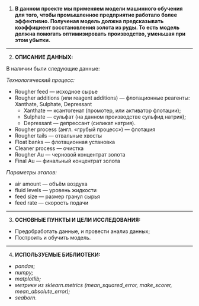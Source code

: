 1. **В данном проекте мы применяем модели машинного обучения для того, чтобы промышленное предприятие работало более эффективно. Полученая модель должна предсказывать коэффициент восстановления золота из руды. То есть модель должна помогать оптимизировать производство, уменьшая при этом убытки.**
----------------------------------------
2. **ОПИСАНИЕ ДАННЫХ:**

В наличии были следующие данные:

*Технологический процесс:*
- Rougher feed — исходное сырье
- Rougher additions (или reagent additions) — флотационные реагенты: Xanthate, Sulphate, Depressant
  - Xanthate — ксантогенат (промотер, или активатор флотации);
  - Sulphate — сульфат (на данном производстве сульфид натрия);
  - Depressant — депрессант (силикат натрия).
- Rougher process (англ. «грубый процесс») — флотация
- Rougher tails — отвальные хвосты
- Float banks — флотационная установка
- Cleaner process — очистка
- Rougher Au — черновой концентрат золота
- Final Au — финальный концентрат золота


*Параметры этапов:*
- air amount — объём воздуха
- fluid levels — уровень жидкости
- feed size — размер гранул сырья
- feed rate — скорость подачи
----------------------------------------
3. **ОСНОВНЫЕ ПУНКТЫ И ЦЕЛИ ИССЛЕДОВАНИЯ:**
- Предобработать данные, и провести анализ данных;
- Построить и обучить модель.
----------------------------------------
4. **ИСПОЛЬЗУЕМЫЕ БИБЛИОТЕКИ:**
- *pandas;*
- *numpy;*
- *matplotlib;*
- *метрики из sklearn.metrics (mean_squared_error, make_scorer, mean_absolute_error);*
- *seaborn.*
